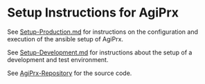 # Setup Instructions for AgiPrx

See [Setup-Production.md](Setup-Production.md) for instructions on the configuration and execution of the ansible setup of AgiPrx.

See [Setup-Development.md](Setup-Development.md) for instructions about the setup of a development and test environment.

See [AgiPrx-Repository](https://github.com/usrflo/agiprx) for the source code.
